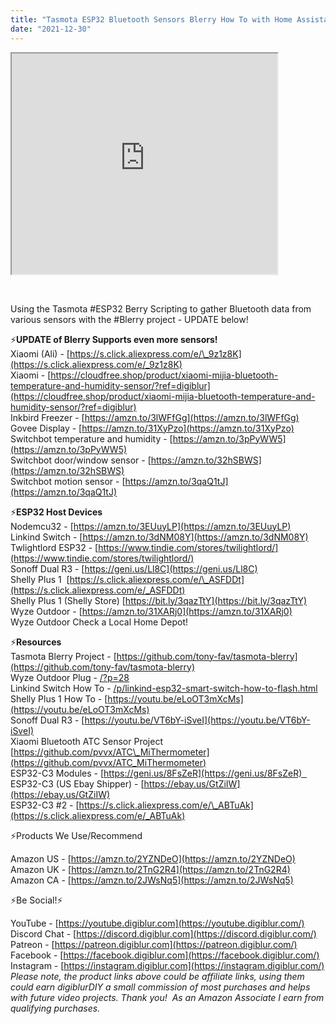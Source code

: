 ```yaml
---
title: "Tasmota ESP32 Bluetooth Sensors Blerry How To with Home Assistant"
date: "2021-12-30"
---
```


<iframe allowfullscreen height="353" src="https://www.youtube.com/embed/oJmDRkKnzFc" width="425" youtube-src-=""></iframe>

  
 

Using the Tasmota #ESP32 Berry Scripting to gather Bluetooth data from various sensors with the #Blerry project - UPDATE below!  
  
<!--truncate-->

⚡**UPDATE of Blerry Supports even more sensors!**  
Xiaomi (Ali) - [https://s.click.aliexpress.com/e/\_9z1z8K](https://s.click.aliexpress.com/e/_9z1z8K)  
Xiaomi - [https://cloudfree.shop/product/xiaomi-mijia-bluetooth-temperature-and-humidity-sensor/?ref=digiblur](https://cloudfree.shop/product/xiaomi-mijia-bluetooth-temperature-and-humidity-sensor/?ref=digiblur)  
Inkbird Freezer - [https://amzn.to/3lWFfGg](https://amzn.to/3lWFfGg)  
Govee Display - [https://amzn.to/31XyPzo](https://amzn.to/31XyPzo)  
Switchbot temperature and humidity - [https://amzn.to/3pPyWW5](https://amzn.to/3pPyWW5)  
Switchbot door/window sensor - [https://amzn.to/32hSBWS](https://amzn.to/32hSBWS)  
Switchbot motion sensor - [https://amzn.to/3qaQ1tJ](https://amzn.to/3qaQ1tJ)  
  

⚡**ESP32 Host Devices**  
Nodemcu32 - [https://amzn.to/3EUuyLP](https://amzn.to/3EUuyLP)  
Linkind Switch - [https://amzn.to/3dNM08Y](https://amzn.to/3dNM08Y)  
Twlightlord ESP32 - [https://www.tindie.com/stores/twilightlord/](https://www.tindie.com/stores/twilightlord/)  
Sonoff Dual R3 - [https://geni.us/Ll8C](https://geni.us/Ll8C)  
Shelly Plus 1  [https://s.click.aliexpress.com/e/\_ASFDDt](https://s.click.aliexpress.com/e/_ASFDDt)  
Shelly Plus 1 (Shelly Store) [https://bit.ly/3qazTtY](https://bit.ly/3qazTtY)  
Wyze Outdoor - [https://amzn.to/31XARj0](https://amzn.to/31XARj0)  
Wyze Outdoor Check a Local Home Depot!  
  

⚡**Resources**  
Tasmota Blerry Project - [https://github.com/tony-fav/tasmota-blerry](https://github.com/tony-fav/tasmota-blerry)  
Wyze Outdoor Plug - [/?p=28](/?p=28)  
Linkind Switch How To - [/p/linkind-esp32-smart-switch-how-to-flash.html](/p/linkind-esp32-smart-switch-how-to-flash.html)  
Shelly Plus 1 How To - [https://youtu.be/eLoOT3mXcMs](https://youtu.be/eLoOT3mXcMs)  
Sonoff Dual R3 - [https://youtu.be/VT6bY-iSveI](https://youtu.be/VT6bY-iSveI)  
Xiaomi Bluetooth ATC Sensor Project [https://github.com/pvvx/ATC\_MiThermometer](https://github.com/pvvx/ATC_MiThermometer)  
ESP32-C3 Modules - [https://geni.us/8FsZeR](https://geni.us/8FsZeR)    
ESP32-C3 (US Ebay Shipper) - [https://ebay.us/GtZiIW](https://ebay.us/GtZiIW)  
ESP32-C3 #2 - [https://s.click.aliexpress.com/e/\_ABTuAk](https://s.click.aliexpress.com/e/_ABTuAk)

  

⚡Products We Use/Recommend

Amazon US - [https://amzn.to/2YZNDeO](https://amzn.to/2YZNDeO)  
Amazon UK - [https://amzn.to/2TnG2R4](https://amzn.to/2TnG2R4)  
Amazon CA - [https://amzn.to/2JWsNq5](https://amzn.to/2JWsNq5)  
  

⚡Be Social!⚡

YouTube - [https://youtube.digiblur.com](https://youtube.digiblur.com/)  
Discord Chat - [https://discord.digiblur.com](https://discord.digiblur.com/)  
Patreon - [https://patreon.digiblur.com](https://patreon.digiblur.com/)  
Facebook - [https://facebook.digiblur.com](https://facebook.digiblur.com/)  
Instagram - [https://instagram.digiblur.com](https://instagram.digiblur.com/)  
_Please note, the product links above could be affiliate links, using them could earn digiblurDIY a small commission of most purchases and helps with future video projects. Thank you!  As an Amazon Associate I earn from qualifying purchases._
